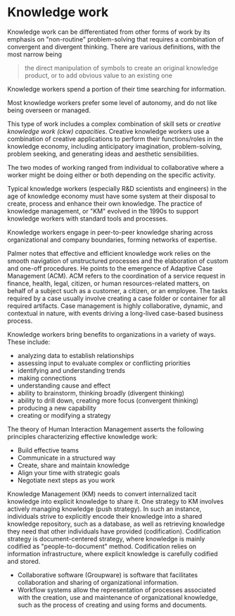 # Knowledge work

Knowledge work can be differentiated from other forms of work by its emphasis on "non-routine" problem-solving that
requires a combination of convergent and divergent thinking.
There are various definitions, with the most narrow being

> the direct manipulation of symbols to create an original knowledge product, or to add obvious value to an existing one

Knowledge workers spend a portion of their time searching for information.

Most knowledge workers prefer some level of autonomy, and do not like being overseen or managed.

This type of work includes a complex combination of skill sets or _creative knowledge work (ckw) capacities_.
Creative knowledge workers use a combination of creative applications to perform their functions/roles in the knowledge
economy, including anticipatory imagination, problem-solving, problem seeking, and generating ideas and aesthetic
sensibilities.

The two modes of working ranged from individual to collaborative where a worker might be doing either or both depending 
on the specific activity.

Typical knowledge workers (especially R&D scientists and engineers) in the age of knowledge economy must have some
system at their disposal to create, process and enhance their own knowledge.
The practice of knowledge management, or "KM" evolved in the 1990s to support knowledge workers with standard tools and
processes.

Knowledge workers engage in peer-to-peer knowledge sharing across organizational and company boundaries, forming
networks of expertise.

Palmer notes that effective and efficient knowledge work relies on the smooth navigation of unstructured processes and
the elaboration of custom and one-off procedures.
He points to the emergence of Adaptive Case Management (ACM).
ACM refers to the coordination of a service request in finance, health, legal, citizen, or human resources-related
matters, on behalf of a subject such as a customer, a citizen, or an employee.
The tasks required by a case usually involve creating a case folder or container for all required artifacts.
Case management is highly collaborative, dynamic, and contextual in nature, with events driving a long-lived case-based
business process.

Knowledge workers bring benefits to organizations in a variety of ways. These include:

- analyzing data to establish relationships
- assessing input to evaluate complex or conflicting priorities
- identifying and understanding trends
- making connections
- understanding cause and effect
- ability to brainstorm, thinking broadly (divergent thinking)
- ability to drill down, creating more focus (convergent thinking)
- producing a new capability
- creating or modifying a strategy

The theory of Human Interaction Management asserts the following principles characterizing effective knowledge work:

- Build effective teams
- Communicate in a structured way
- Create, share and maintain knowledge
- Align your time with strategic goals
- Negotiate next steps as you work

Knowledge Management (KM) needs to convert internalized tacit knowledge into explicit knowledge to share it.
One strategy to KM involves actively managing knowledge (push strategy). In such an instance, individuals strive to
explicitly encode their knowledge into a shared knowledge repository, such as a database, as well as retrieving
knowledge they need that other individuals have provided (codification).
Codification strategy is document-centered strategy, where knowledge is mainly codified as "people-to-document" method.
Codification relies on information infrastructure, where explicit knowledge is carefully codified and stored.

- Collaborative software (Groupware) is software that facilitates collaboration and sharing of organizational information.
- Workflow systems allow the representation of processes associated with the creation, use and maintenance of
  organizational knowledge, such as the process of creating and using forms and documents.
